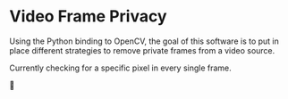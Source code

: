 # Video Frame Privacy

Using the Python binding to OpenCV, the goal of this software is to put in place different strategies to remove private frames from a video source.

Currently checking for a specific pixel in every single frame.

🚧
